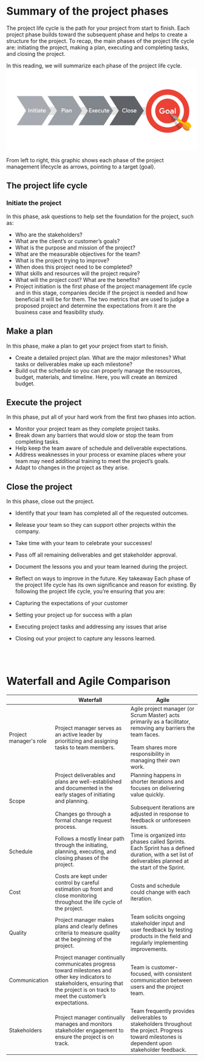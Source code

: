 # Summary of the project phases
The project life cycle is the path for your project from start to finish. Each project phase builds toward the subsequent phase and helps to create a structure for the project. To recap, the main phases of the project life cycle are: initiating the project, making a plan, executing and completing tasks, and closing the project. 

In this reading, we will summarize each phase of the project life cycle. 
![project management life cycle, hit your target](pm04.png)

From left to right, this graphic shows each phase of the project management lifecycle as arrows, pointing to a target (goal).
## The project life cycle
### Initiate the project
In this phase, ask questions to help set the foundation for the project, such as:

* Who are the stakeholders?
* What are the client’s or customer’s goals?
* What is the purpose and mission of the project?
* What are the measurable objectives for the team?
* What is the project trying to improve? 
* When does this project need to be completed? 
* What skills and resources will the project require? 
* What will the project cost? What are the benefits?
* Project initiation is the first phase of the project management life cycle and in this stage, companies decide if the project is needed and how beneficial it will be for them. The two metrics that are used to judge a proposed project and determine the expectations from it are the business case and feasibility study.
## Make a plan
In this phase, make a plan to get your project from start to finish. 

* Create a detailed project plan. What are the major milestones? What tasks or deliverables make up each milestone?  
* Build out the schedule so you can properly manage the resources, budget, materials, and timeline. Here, you will create an itemized budget.
## Execute the project
In this phase, put all of your hard work from the first two phases into action. 

* Monitor your project team as they complete project tasks. 
* Break down any barriers that would slow or stop the team from completing tasks. 
* Help keep the team aware of schedule and deliverable expectations.
* Address weaknesses in your process or examine places where your team may need additional training to meet the project’s goals.
* Adapt to changes in the project as they arise.
## Close the project
In this phase, close out the project.

* Identify that your team has completed all of the requested outcomes. 
* Release your team so they can support other projects within the company.
* Take time with your team to celebrate your successes! 
* Pass off all remaining deliverables and get stakeholder approval.
* Document the lessons you and your team learned during the project.
* Reflect on ways to improve in the future.
Key takeaway
Each phase of the project life cycle has its own significance and reason for existing. By following the project life cycle, you’re ensuring that you are: 

* Capturing the expectations of your customer
* Setting your project up for success with a plan
* Executing project tasks and addressing any issues that arise 
* Closing out your project to capture any lessons learned.

<br><br>

# Waterfall and Agile Comparison

|  | Waterfall | Agile      |
| ----------- | ----------- | ----------- |
| Project manager's role | Project manager serves as an active leader by prioritizing and assigning tasks to team members.| Agile project manager (or Scrum Master) acts primarily as a facilitator, removing any barriers the team faces. <br/> <br/>Team shares more responsibility in managing their own work.|
| Scope | Project deliverables and plans are well-established and documented in the early stages of initiating and planning. <br/><br/>Changes go through a formal change request process. | Planning happens in shorter iterations and focuses on delivering value quickly. <br/><br/>Subsequent iterations are adjusted in response to feedback or unforeseen issues. |
| Schedule | Follows a mostly linear path through the initiating, planning, executing, and closing phases of the project. | Time is organized into phases called Sprints. Each Sprint has a defined duration, with a set list of deliverables planned at the start of the Sprint. |
| Cost | Costs are kept under control by careful estimation up front and close monitoring throughout the life cycle of the project. | Costs and schedule could change with each iteration. |
| Quality | Project manager makes plans and clearly defines criteria to measure quality at the beginning of the project. | Team solicits ongoing stakeholder input and user feedback by testing products in the field and regularly implementing improvements. |
| Communication | Project manager continually communicates progress toward milestones and other key indicators to stakeholders, ensuring that the project is on track to meet the customer’s expectations. | Team is customer-focused, with consistent communication between users and the project team. |
| Stakeholders | Project manager continually manages and monitors stakeholder engagement to ensure the project is on track. | Team frequently provides deliverables to stakeholders throughout the project. Progress toward milestones is dependent upon stakeholder feedback. |